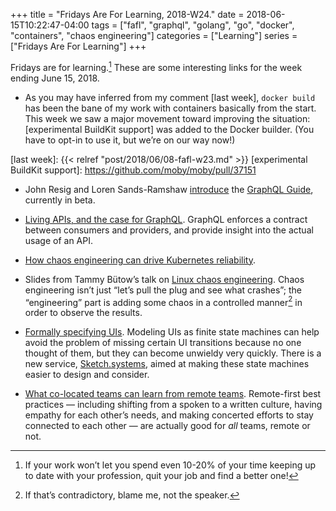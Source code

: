 +++
title = "Fridays Are For Learning, 2018-W24."
date = 2018-06-15T10:22:47-04:00
tags = ["fafl", "graphql", "golang", "go", "docker", "containers", "chaos engineering"]
categories = ["Learning"]
series = ["Fridays Are For Learning"]
+++

Fridays are for learning.[^1] These are some interesting links for the week
ending June 15, 2018.

[^1]: If your work won’t let you spend even 10-20% of your time keeping up to
      date with your profession, quit your job and find a better one!

* As you may have inferred from my comment [last week], `docker build` has
been the bane of my work with containers basically from the start. This week
we saw a major movement toward improving the situation: [experimental BuildKit
support] was added to the Docker builder.  (You have to opt-in to use it, but
we’re on our way now!)

[last week]: {{< relref "post/2018/06/08-fafl-w23.md" >}}
[experimental BuildKit support]: https://github.com/moby/moby/pull/37151

* John Resig and Loren Sands-Ramshaw [introduce] the [GraphQL Guide],
currently in beta.

[introduce]: https://blog.graphql.guide/introducing-the-graphql-guide-11a5ae48628a
[GraphQL Guide]: https://graphql.guide/

* [Living APIs, and the case for GraphQL]. GraphQL enforces a contract between
consumers and providers, and provide insight into the actual usage of an API.

[Living APIs, and the case for GraphQL]: https://brandur.org/graphql

* [How chaos engineering can drive Kubernetes reliability].

[How chaos engineering can drive Kubernetes reliability]: https://thenewstack.io/how-chaos-engineering-can-drive-kubernetes-reliability/

* Slides from Tammy Bütow’s talk on [Linux chaos engineering]. Chaos
engineering isn’t just “let’s pull the plug and see what crashes”; the
“engineering” part is adding some chaos in a controlled manner[^2] in order to
observe the results.

[^2]: If that’s contradictory, blame me, not the speaker.

[Linux chaos engineering]: https://speakerdeck.com/tammybutow/linux-chaos-engineering-tammy-butow-2

* [Formally specifying UIs]. Modeling UIs as finite state machines can help
avoid the problem of missing certain UI transitions because no one thought of
them, but they can become unwieldy very quickly.  There is a new service,
[Sketch.systems], aimed at making these state machines easier to design and
consider.

[Formally specifying UIs]: https://www.hillelwayne.com/post/formally-specifying-uis/
[Sketch.systems]: https://sketch.systems/

* [What co-located teams can learn from remote teams]. Remote-first best
practices — including shifting from a spoken to a written culture, having
empathy for each other’s needs, and making concerted efforts to stay connected
to each other — are actually good for *all* teams, remote or not.

[What co-located teams can learn from remote teams]: https://medium.com/@elnoelle/what-colocated-teams-can-learn-from-remote-teams-f48bb4a708d1
